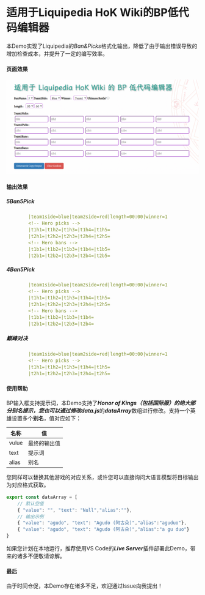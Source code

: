 # 适用于Liquipedia HoK Wiki的BP低代码编辑器

本Demo实现了Liquipedia的*Ban&Picks*格式化输出，降低了由于输出错误导致的增加检查成本，并提升了一定的编写效率。

#### 页面效果

![主界面](images/01.png)

#### 输出效果

##### 5Ban5Pick

```yaml
        |team1side=blue|team2side=red|length=00:00|winner=1
        <!-- Hero picks -->
        |t1h1=|t1h2=|t1h3=|t1h4=|t1h5=
        |t2h1=|t2h2=|t2h3=|t2h4=|t2h5=
        <!-- Hero bans -->
        |t1b1=|t1b2=|t1b3=|t1b4=|t1b5=
        |t2b1=|t2b2=|t2b3=|t2b4=|t2b5=
```

##### 4Ban5Pick

```yaml
        |team1side=blue|team2side=red|length=00:00|winner=1
        <!-- Hero picks -->
        |t1h1=|t1h2=|t1h3=|t1h4=|t1h5=
        |t2h1=|t2h2=|t2h3=|t2h4=|t2h5=
        <!-- Hero bans -->
        |t1b1=|t1b2=|t1b3=|t1b4=
        |t2b1=|t2b2=|t2b3=|t2b4=
```

##### 巅峰对决

```yaml
        |team1side=blue|team2side=red|length=00:00|winner=1
        <!-- Hero picks -->
        |t1h1=|t1h2=|t1h3=|t1h4=|t1h5=
        |t2h1=|t2h2=|t2h3=|t2h4=|t2h5=
```

#### 使用帮助

BP输入框支持提示词，本Demo支持了***Honor of Kings（包括国际服）***的绝大部分别名提示，您也可以通过修改***data.js***的***dataArray***数组进行修改。支持一个英雄设置多个**别名**，值对应如下：

| 名称  | 值           |
| ----- | ------------ |
| vulue | 最终的输出值 |
| text  | 提示词       |
| alias | 别名         |

您同样可以替换其他游戏的对应关系，或许您可以直接询问大语言模型将目标输出为对应格式获取。

```javascript
export const dataArray = [
    // 默认空值
    { "value": "", "text": "Null","alias":""},
    // 输出示例
    { "value": "agudo", "text": "Agudo (阿古朵)","alias":"aguduo"},
    { "value": "agudo", "text": "Agudo (阿古朵)","alias":"a gu duo"}
}
```

如果您计划在本地运行，推荐使用VS Code的***Live Server***插件部署此Demo，带来的诸多不便敬请谅解。

#### 最后

由于时间仓促，本Demo存在诸多不足，欢迎通过Issue向我提出！